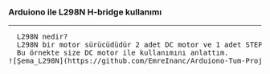 <h3> Arduiono ile L298N H-bridge kullanımı</h3>
<hr></hr>
<pre>
  L298N nedir?
  L298N bir motor sürücüdüdür 2 adet DC motor ve 1 adet STEP motor kullanabilirsiniz.
  Bu örnekte size DC motor ile kullanımını anlattım.
![Şema_L298N](https://github.com/EmreInanc/Arduiono-Tum-Projeler/assets/169296203/07dfb082-c2bc-4d3a-94b3-041606014846)


</pre>
